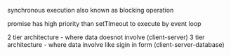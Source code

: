 synchronous execution also known as blocking operation

promise has high priority than setTImeout to execute by event loop

2 tier architecture - where data doesnot involve (client-server)
3 tier architecture - where data involve like sigin in form (client-server-database)


